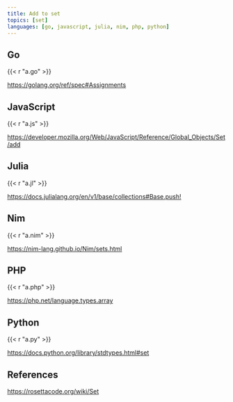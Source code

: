 ```yaml
---
title: Add to set
topics: [set]
languages: [go, javascript, julia, nim, php, python]
---
```


## Go

{{< r "a.go" >}}

<https://golang.org/ref/spec#Assignments>

## JavaScript

{{< r "a.js" >}}

<https://developer.mozilla.org/Web/JavaScript/Reference/Global_Objects/Set/add>

## Julia

{{< r "a.jl" >}}

<https://docs.julialang.org/en/v1/base/collections#Base.push!>

## Nim

{{< r "a.nim" >}}

<https://nim-lang.github.io/Nim/sets.html>

## PHP

{{< r "a.php" >}}

<https://php.net/language.types.array>

## Python

{{< r "a.py" >}}

<https://docs.python.org/library/stdtypes.html#set>

## References

<https://rosettacode.org/wiki/Set>
